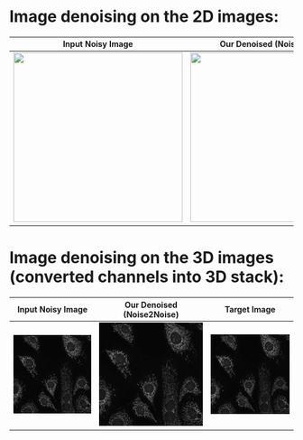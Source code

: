 # Image denoising on the 2D images:


Input Noisy Image          | Our Denoised (Noise2Noise)| Target Image 		         |	
:-------------------------:|:-------------------------:|:-------------------------:|
<img src="...2D_images/Raw_Images/WideField_BPAE_raw_rgb_new1.png" width="300" height="300" />   | <img src="...2D_images/Image_Denoising_results/WideField_BPAE_denoised_rgb_new1.png" width="300" height="300" />  | <img src="...2D_images/Target(ground_truth)_Images/WideField_BPAE_gt_rgb_new1.png" width="300" height="300" />  | 

# Image denoising on the 3D images (converted channels into 3D stack):


Input Noisy Image          | Our Denoised (Noise2Noise)| Target Image 		         |	
:-------------------------:|:-------------------------:|:-------------------------:|
![](3D_images/Raw_Images/3D_volume_raw_stack1_8bit.gif)   | ![](3D_images/Image_Denoising_results/3D_volume_denoised_stack1_8bit.gif)  | ![](3D_images/Target(ground_truth)_Images/3D_volume_gt_stack1_8bit.gif) | 
